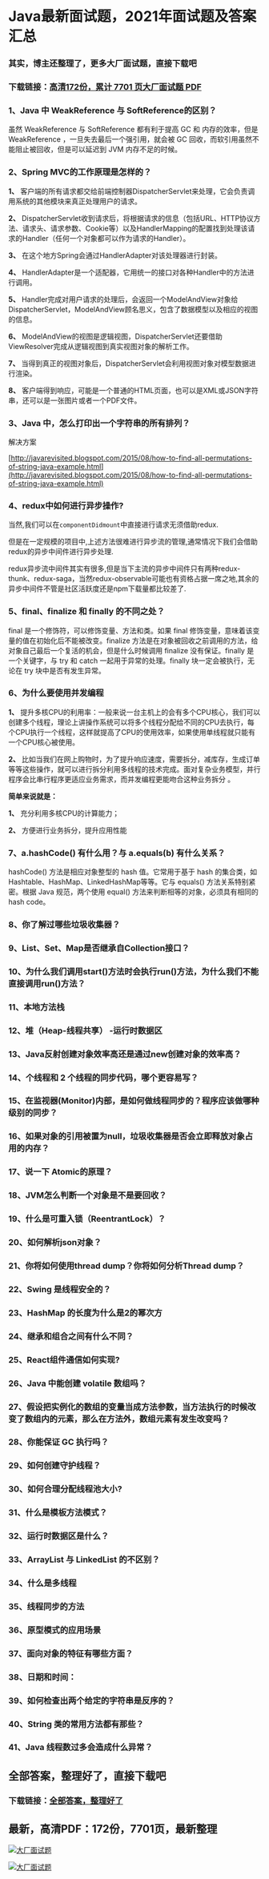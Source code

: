 # Java最新面试题，2021年面试题及答案汇总

### 其实，博主还整理了，更多大厂面试题，直接下载吧

### 下载链接：[高清172份，累计 7701 页大厂面试题  PDF](https://github.com/souyunku/DevBooks/blob/master/docs/index.md)



### 1、Java 中 WeakReference 与 SoftReference的区别？

虽然 WeakReference 与 SoftReference 都有利于提高 GC 和 内存的效率，但是 WeakReference ，一旦失去最后一个强引用，就会被 GC 回收，而软引用虽然不能阻止被回收，但是可以延迟到 JVM 内存不足的时候。


### 2、Spring MVC的工作原理是怎样的？

**1、** 客户端的所有请求都交给前端控制器DispatcherServlet来处理，它会负责调用系统的其他模块来真正处理用户的请求。

**2、** DispatcherServlet收到请求后，将根据请求的信息（包括URL、HTTP协议方法、请求头、请求参数、Cookie等）以及HandlerMapping的配置找到处理该请求的Handler（任何一个对象都可以作为请求的Handler）。

**3、** 在这个地方Spring会通过HandlerAdapter对该处理器进行封装。

**4、** HandlerAdapter是一个适配器，它用统一的接口对各种Handler中的方法进行调用。

**5、** Handler完成对用户请求的处理后，会返回一个ModelAndView对象给DispatcherServlet，ModelAndView顾名思义，包含了数据模型以及相应的视图的信息。

**6、** ModelAndView的视图是逻辑视图，DispatcherServlet还要借助ViewResolver完成从逻辑视图到真实视图对象的解析工作。

**7、** 当得到真正的视图对象后，DispatcherServlet会利用视图对象对模型数据进行渲染。

**8、** 客户端得到响应，可能是一个普通的HTML页面，也可以是XML或JSON字符串，还可以是一张图片或者一个PDF文件。


### 3、Java 中，怎么打印出一个字符串的所有排列？

解决方案

[http://javarevisited.blogspot.com/2015/08/how-to-find-all-permutations-of-string-java-example.html](http://javarevisited.blogspot.com/2015/08/how-to-find-all-permutations-of-string-java-example.html)


### 4、redux中如何进行异步操作?

当然,我们可以在`componentDidmount`中直接进行请求无须借助redux.

但是在一定规模的项目中,上述方法很难进行异步流的管理,通常情况下我们会借助redux的异步中间件进行异步处理.

redux异步流中间件其实有很多,但是当下主流的异步中间件只有两种redux-thunk、redux-saga，当然redux-observable可能也有资格占据一席之地,其余的异步中间件不管是社区活跃度还是npm下载量都比较差了.


### 5、final、finalize 和 finally 的不同之处？

final 是一个修饰符，可以修饰变量、方法和类。如果 final 修饰变量，意味着该变量的值在初始化后不能被改变。finalize 方法是在对象被回收之前调用的方法，给对象自己最后一个复活的机会，但是什么时候调用 finalize 没有保证。finally 是一个关键字，与 try 和 catch 一起用于异常的处理。finally 块一定会被执行，无论在 try 块中是否有发生异常。


### 6、为什么要使用并发编程

**1、** 提升多核CPU的利用率：一般来说一台主机上的会有多个CPU核心，我们可以创建多个线程，理论上讲操作系统可以将多个线程分配给不同的CPU去执行，每个CPU执行一个线程，这样就提高了CPU的使用效率，如果使用单线程就只能有一个CPU核心被使用。

**2、** 比如当我们在网上购物时，为了提升响应速度，需要拆分，减库存，生成订单等等这些操作，就可以进行拆分利用多线程的技术完成。面对复杂业务模型，并行程序会比串行程序更适应业务需求，而并发编程更能吻合这种业务拆分 。

**简单来说就是：**

**1、** 充分利用多核CPU的计算能力；

**2、** 方便进行业务拆分，提升应用性能


### 7、a.hashCode() 有什么用？与 a.equals(b) 有什么关系？

hashCode() 方法是相应对象整型的 hash 值。它常用于基于 hash 的集合类，如 Hashtable、HashMap、LinkedHashMap等等。它与 equals() 方法关系特别紧密。根据 Java 规范，两个使用 equal() 方法来判断相等的对象，必须具有相同的 hash code。


### 8、你了解过哪些垃圾收集器？
### 9、List、Set、Map是否继承自Collection接口？
### 10、为什么我们调用start()方法时会执行run()方法，为什么我们不能直接调用run()方法？
### 11、本地方法栈
### 12、堆（Heap-线程共享） -运行时数据区
### 13、Java反射创建对象效率高还是通过new创建对象的效率高？
### 14、个线程和 2 个线程的同步代码，哪个更容易写？
### 15、在监视器(Monitor)内部，是如何做线程同步的？程序应该做哪种级别的同步？
### 16、如果对象的引用被置为null，垃圾收集器是否会立即释放对象占用的内存？
### 17、说一下 Atomic的原理？
### 18、JVM怎么判断一个对象是不是要回收？
### 19、什么是可重入锁（ReentrantLock）？
### 20、如何解析json对象？
### 21、你将如何使用thread dump？你将如何分析Thread dump？
### 22、Swing 是线程安全的？
### 23、HashMap 的长度为什么是2的幂次方
### 24、继承和组合之间有什么不同？
### 25、React组件通信如何实现?
### 26、Java 中能创建 volatile 数组吗？
### 27、假设把实例化的数组的变量当成方法参数，当方法执行的时候改变了数组内的元素，那么在方法外，数组元素有发生改变吗？
### 28、你能保证 GC 执行吗？
### 29、如何创建守护线程？
### 30、如何合理分配线程池大小?
### 31、什么是模板方法模式？
### 32、运行时数据区是什么？
### 33、ArrayList 与 LinkedList 的不区别？
### 34、什么是多线程
### 35、线程同步的方法
### 36、原型模式的应用场景
### 37、面向对象的特征有哪些方面？
### 38、日期和时间：
### 39、如何检查出两个给定的字符串是反序的？
### 40、String 类的常用方法都有那些？
### 41、Java 线程数过多会造成什么异常？




## 全部答案，整理好了，直接下载吧

### 下载链接：[全部答案，整理好了](https://www.souyunku.com/wp-content/uploads/weixin/githup-weixin-2.png)




## 最新，高清PDF：172份，7701页，最新整理

[![大厂面试题](https://www.souyunku.com/wp-content/uploads/weixin/mst.png "架构师专栏")](https://www.souyunku.com/wp-content/uploads/weixin/githup-weixin.png "架构师专栏")

[![大厂面试题](https://www.souyunku.com/wp-content/uploads/weixin/githup-weixin.png "架构师专栏")](https://www.souyunku.com/wp-content/uploads/weixin/githup-weixin.png "架构师专栏")
